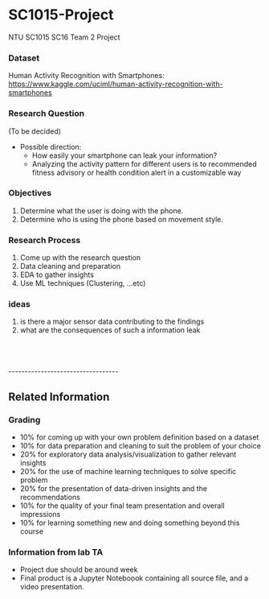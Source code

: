 # SC1015-Project
NTU SC1015 SC16 Team 2 Project
### Dataset
Human Activity Recognition with Smartphones:
https://www.kaggle.com/uciml/human-activity-recognition-with-smartphones

### Research Question
(To be decided)
* Possible direction:
  * How easily your smartphone can leak your information?
  * Analyzing the activity pattern for different users is to recommended fitness advisory or health condition alert in a customizable way

### Objectives
1. Determine what the user is doing with the phone.
2. Determine who is using the phone based on movement style.


### Research Process
1. Come up with the research question
2. Data cleaning and preparation
3. EDA to gather insights
4. Use ML techniques (Clustering, ...etc)


### ideas
1. is there a major sensor data contributing to the findings
2. what are the consequences of such a information leak


<br>
<br>
<br>
----------------------------------

## Related Information

### Grading
* 10% for coming up with your own problem definition based on a dataset
* 10% for data preparation and cleaning to suit the problem of your choice
* 20% for exploratory data analysis/visualization to gather relevant insights
* 20% for the use of machine learning techniques to solve specific problem
* 20% for the presentation of data-driven insights and the recommendations
* 10% for the quality of your final team presentation and overall impressions
* 10% for learning something new and doing something beyond this course

### Information from lab TA
* Project due should be around week  
* Final product is a Jupyter Noteboook containing all source file, and a video presentation.

